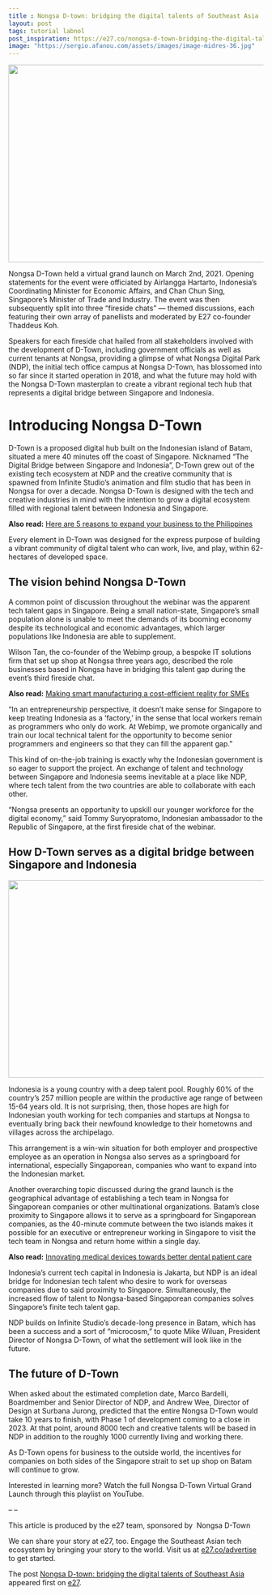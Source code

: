 ```yaml
---
title : Nongsa D-town: bridging the digital talents of Southeast Asia
layout: post
tags: tutorial labnol
post_inspiration: https://e27.co/nongsa-d-town-bridging-the-digital-talents-of-southeast-asia-20210330/
image: "https://sergio.afanou.com/assets/images/image-midres-36.jpg"
---
```


<img loading="lazy" class="size-full wp-image-412381 aligncenter" src="https://e27.co/wp-content/uploads/2021/03/Nongsa-D-Town-main.png" alt="" width="690" height="390" />
<p>Nongsa D-Town held a virtual grand launch on March 2nd, 2021. Opening statements for the event were officiated by Airlangga Hartarto, Indonesia’s Coordinating Minister for Economic Affairs, and Chan Chun Sing, Singapore’s Minister of Trade and Industry. The event was then subsequently split into three “fireside chats” — themed discussions, each featuring their own array of panellists and moderated by E27 co-founder Thaddeus Koh.</p>
<p>Speakers for each fireside chat hailed from all stakeholders involved with the development of D-Town, including government officials as well as current tenants at Nongsa, providing a glimpse of what Nongsa Digital Park (NDP), the initial tech office campus at Nongsa D-Town, has blossomed into so far since it started operation in 2018, and what the future may hold with the Nongsa D-Town masterplan to create a vibrant regional tech hub that represents a digital bridge between Singapore and Indonesia.</p>
<h1><b>Introducing Nongsa D-Town</b></h1>
<p>D-Town is a proposed digital hub built on the Indonesian island of Batam, situated a mere 40 minutes off the coast of Singapore. Nicknamed “The Digital Bridge between Singapore and Indonesia”, D-Town grew out of the existing tech ecosystem at NDP and the creative community that is spawned from Infinite Studio’s animation and film studio that has been in Nongsa for over a decade. Nongsa D-Town is designed with the tech and creative industries in mind with the intention to grow a digital ecosystem filled with regional talent between Indonesia and Singapore.</p>
<p><b>Also read:</b> <a rel="follow" href="https://e27.co/here-are-5-reasons-to-expand-your-business-to-the-philippines-20210326/">Here are 5 reasons to expand your business to the Philippines</a></p>
<p>Every element in D-Town was designed for the express purpose of building a vibrant community of digital talent who can work, live, and play, within 62-hectares of developed space.</p>
<h2><b>The vision behind Nongsa D-Town</b></h2>
<p>A common point of discussion throughout the webinar was the apparent tech talent gaps in Singapore. Being a small nation-state, Singapore’s small population alone is unable to meet the demands of its booming economy despite its technological and economic advantages, which larger populations like Indonesia are able to supplement.</p>
<p>Wilson Tan, the co-founder of the Webimp group, a bespoke IT solutions firm that set up shop at Nongsa three years ago, described the role businesses based in Nongsa have in bridging this talent gap during the event’s third fireside chat.</p>
<p><b>Also read:</b> <a rel="follow" href="https://e27.co/making-smart-manufacturing-a-cost-efficient-reality-for-smes-20210324/">Making smart manufacturing a cost-efficient reality for SMEs</a></p>
<p>“In an entrepreneurship perspective, it doesn’t make sense for Singapore to keep treating Indonesia as a ‘factory,’ in the sense that local workers remain as programmers who only do work. At Webimp, we promote organically and train our local technical talent for the opportunity to become senior programmers and engineers so that they can fill the apparent gap.”</p>
<p>This kind of on-the-job training is exactly why the Indonesian government is so eager to support the project. An exchange of talent and technology between Singapore and Indonesia seems inevitable at a place like NDP, where tech talent from the two countries are able to collaborate with each other.</p>
<p>“Nongsa presents an opportunity to upskill our younger workforce for the digital economy,” said Tommy Suryopratomo, Indonesian ambassador to the Republic of Singapore, at the first fireside chat of the webinar.</p>
<h2><b>How D-Town serves as a digital bridge between Singapore and Indonesia</b></h2>
<img loading="lazy" class="size-full wp-image-412384 aligncenter" src="https://e27.co/wp-content/uploads/2021/03/Nongsa-D-Town-secondary.png" alt="" width="690" height="390" />
<p>Indonesia is a young country with a deep talent pool. Roughly 60% of the country’s 257 million people are within the productive age range of between 15-64 years old. It is not surprising, then, those hopes are high for Indonesian youth working for tech companies and startups at Nongsa to eventually bring back their newfound knowledge to their hometowns and villages across the archipelago.</p>
<p>This arrangement is a win-win situation for both employer and prospective employee as an operation in Nongsa also serves as a springboard for international, especially Singaporean, companies who want to expand into the Indonesian market.</p>
<p>Another overarching topic discussed during the grand launch is the geographical advantage of establishing a tech team in Nongsa for Singaporean companies or other multinational organizations. Batam’s close proximity to Singapore allows it to serve as a springboard for Singaporean companies, as the 40-minute commute between the two islands makes it possible for an executive or entrepreneur working in Singapore to visit the tech team in Nongsa and return home within a single day.</p>
<p><b>Also read:</b> <a rel="follow" href="https://e27.co/innovating-medical-devices-towards-better-dental-patient-care-20210324/">Innovating medical devices towards better dental patient care</a></p>
<p>Indonesia’s current tech capital in Indonesia is Jakarta, but NDP is an ideal bridge for Indonesian tech talent who desire to work for overseas companies due to said proximity to Singapore. Simultaneously, the increased flow of talent to Nongsa-based Singaporean companies solves Singapore’s finite tech talent gap.</p>
<p>NDP builds on Infinite Studio’s decade-long presence in Batam, which has been a success and a sort of “microcosm,” to quote Mike Wiluan, President Director of Nongsa D-Town, of what the settlement will look like in the future.</p>
<h2><b>The future of D-Town</b></h2>
<p>When asked about the estimated completion date, Marco Bardelli, Boardmember and Senior Director of NDP, and Andrew Wee, Director of Design at Surbana Jurong, predicted that the entire Nongsa D-Town would take 10 years to finish, with Phase 1 of development coming to a close in 2023. At that point, around 8000 tech and creative talents will be based in NDP in addition to the roughly 1000 currently living and working there.</p>
<p>As D-Town opens for business to the outside world, the incentives for companies on both sides of the Singapore strait to set up shop on Batam will continue to grow.</p>
<p>Interested in learning more? Watch the full Nongsa D-Town Virtual Grand Launch through this playlist on YouTube.</p>
<p>&#8211; &#8211;</p>
<p>This article is produced by the e27 team, sponsored by  Nongsa D-Town</p>
<p>We can share your story at e27, too. Engage the Southeast Asian tech ecosystem by bringing your story to the world. Visit us at <a rel="follow" href="https://e27.co/advertise?utm_source=e27&amp;utm_medium=boilerplate&amp;utm_campaign=lead_gen">e27.co/advertise</a> to get started.</p>
<p>The post <a rel="nofollow" href="https://e27.co/nongsa-d-town-bridging-the-digital-talents-of-southeast-asia-20210330/">Nongsa D-town: bridging the digital talents of Southeast Asia</a> appeared first on <a rel="nofollow" href="https://e27.co">e27</a>.</p>
